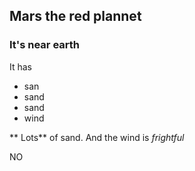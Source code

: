 ## Mars the red plannet
### It's near earth

It has
- san
- sand
- sand
- wind

** Lots** of sand.
And the wind is *frightful*

NO
